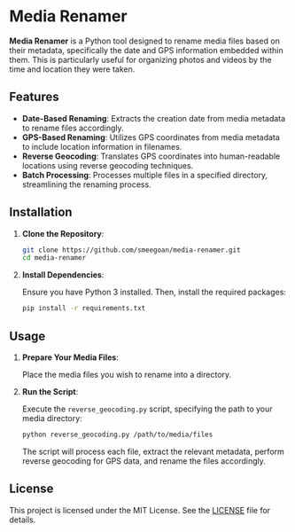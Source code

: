 # Media Renamer

**Media Renamer** is a Python tool designed to rename media files based on their metadata, specifically the date and GPS information embedded within them. This is particularly useful for organizing photos and videos by the time and location they were taken.

## Features

- **Date-Based Renaming**: Extracts the creation date from media metadata to rename files accordingly.
- **GPS-Based Renaming**: Utilizes GPS coordinates from media metadata to include location information in filenames.
- **Reverse Geocoding**: Translates GPS coordinates into human-readable locations using reverse geocoding techniques.
- **Batch Processing**: Processes multiple files in a specified directory, streamlining the renaming process.

## Installation

1. **Clone the Repository**:

   ```bash
   git clone https://github.com/smeegoan/media-renamer.git
   cd media-renamer
   ```

2. **Install Dependencies**:

   Ensure you have Python 3 installed. Then, install the required packages:

   ```bash
   pip install -r requirements.txt
   ```

## Usage

1. **Prepare Your Media Files**:

   Place the media files you wish to rename into a directory.

2. **Run the Script**:

   Execute the `reverse_geocoding.py` script, specifying the path to your media directory:

   ```bash
   python reverse_geocoding.py /path/to/media/files
   ```

   The script will process each file, extract the relevant metadata, perform reverse geocoding for GPS data, and rename the files accordingly.

## License

This project is licensed under the MIT License. See the [LICENSE](https://github.com/smeegoan/media-renamer/blob/main/LICENSE) file for details.

